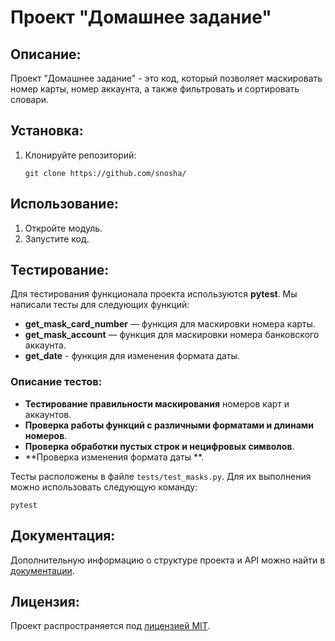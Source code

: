 
# Проект "Домашнее задание"

## Описание:

Проект "Домашнее задание" - это код, который позволяет маскировать номер карты, номер аккаунта, а также фильтровать и сортировать словари.

## Установка:

1. Клонируйте репозиторий:
   ```
   git clone https://github.com/snosha/
   ```

## Использование:

1. Откройте модуль.
2. Запустите код.

## Тестирование:

Для тестирования функционала проекта используются **pytest**. Мы написали тесты для следующих функций:

- **get_mask_card_number** — функция для маскировки номера карты.
- **get_mask_account** — функция для маскировки номера банковского аккаунта.
- **get_date** - функция для изменения формата даты.

### Описание тестов:
- **Тестирование правильности маскирования** номеров карт и аккаунтов.
- **Проверка работы функций с различными форматами и длинами номеров**.
- **Проверка обработки пустых строк и нецифровых символов**.
- **Проверка изменения формата даты **.

Тесты расположены в файле `tests/test_masks.py`. Для их выполнения можно использовать следующую команду:
```
pytest
```

## Документация:

Дополнительную информацию о структуре проекта и API можно найти в [документации](docs/README.md).

## Лицензия:

Проект распространяется под [лицензией MIT](LICENSE).
